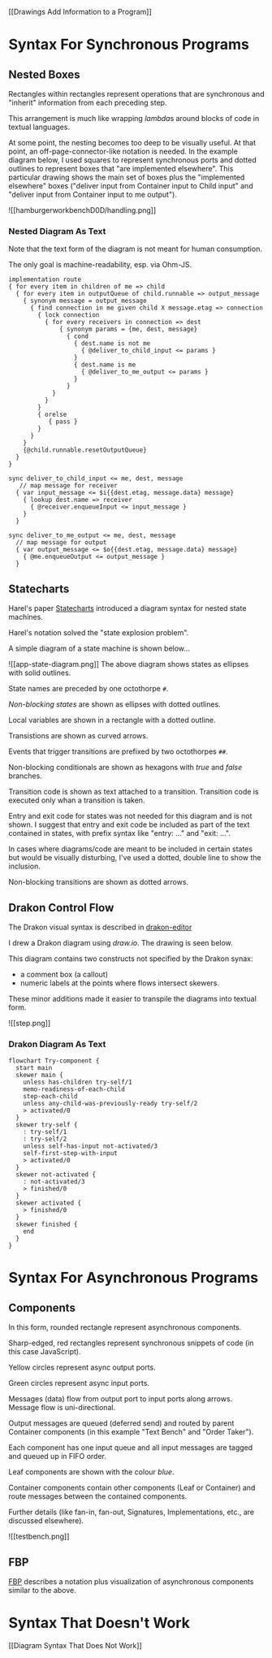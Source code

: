 [[Drawings Add Information to a Program]]

# Syntax For Synchronous Programs
## Nested Boxes
Rectangles within rectangles represent operations that are synchronous and "inherit" information from each preceding step.  

This arrangement is much like wrapping *lambda*s around blocks of code in textual languages.

At some point, the nesting becomes too deep to be visually useful.  At that point, an off-page-connector-like notation is needed.  In the example diagram below, I used squares to represent synchronous ports and dotted outlines to represent boxes that "are implemented elsewhere".  This particular drawing shows the main set of boxes plus the "implemented elsewhere" boxes ("deliver input from Container input to Child input" and "deliver input from Container input to me output").

![[hamburgerworkbenchD0D/handling.png]]
### Nested Diagram As Text
Note that the text form of the diagram is not meant for human consumption.

The only goal is machine-readability, esp. via Ohm-JS.

```
implementation route
{ for every item in children of me => child
  { for every item in outputQueue of child.runnable => output_message
    { synonym message = output_message
      { find connection in me given child X message.etag => connection
        { lock connection
          { for every receivers in connection => dest
              { synonym params = {me, dest, message}
                { cond
                  { dest.name is not me
                    { @deliver_to_child_input <= params }
                  }
                  { dest.name is me
                    { @deliver_to_me_output <= params }
                  }
                }
            }
          }
        }
        { orelse
           { pass }
        }
      }
    }
    {@child.runnable.resetOutputQueue}
  }
}

sync deliver_to_child_input <= me, dest, message
   // map message for receiver
  { var input_message <= $i{{dest.etag, message.data} message}
    { lookup dest.name => receiver
      { @receiver.enqueueInput <= input_message }
    }
  }

sync deliver_to_me_output <= me, dest, message
  // map message for output
  { var output_message <= $o{{dest.etag, message.data} message}
    { @me.enqueueOutput <= output_message }
  }

```
## Statecharts
Harel's paper [Statecharts](https://guitarvydas.github.io/2020/12/09/StateCharts.html) introduced a diagram syntax for nested state machines.

Harel's notation solved the "state explosion problem".

A simple diagram of a state machine is shown below...

![[app-state-diagram.png]]
The above diagram shows states as ellipses with solid outlines.

State names are preceded by one octothorpe `#`.

*Non-blocking states* are shown as ellipses with dotted outlines.

Local variables are shown in a rectangle with a dotted outline.

Transistions are shown as curved arrows.

Events that trigger transitions are prefixed by two octothorpes `##`.

Non-blocking conditionals are shown as hexagons with *true* and *false* branches.

Transition code is shown as text attached to a transition.  Transition code is executed only whan a transition is taken.

Entry and exit code for states was not needed for this diagram and is not shown.  I suggest that entry and exit code be included as part of the text contained in states, with prefix syntax like "entry: ..." and "exit: ...".

In cases where diagrams/code are meant to be included in certain states but would be visually disturbing, I've used a dotted, double line to show the inclusion.

Non-blocking transitions are shown as dotted arrows.
## Drakon Control Flow
The Drakon visual syntax is described in [drakon-editor](http://drakon-editor.sourceforge.net)

I drew a Drakon diagram using *draw.io*.  The drawing is seen below.

This diagram contains two constructs not specified by the Drakon synax:
- a comment box (a callout)
- numeric labels at the points where flows intersect skewers.

These minor additions made it easier to transpile the diagrams into textual form.

![[step.png]]
### Drakon Diagram As Text
```
flowchart Try-component {
  start main
  skewer main {
    unless has-children try-self/1
    memo-readiness-of-each-child
    step-each-child
    unless any-child-was-previously-ready try-self/2
    > activated/0
  }
  skewer try-self {
    : try-self/1
    : try-self/2
    unless self-has-input not-activated/3
    self-first-step-with-input
    > activated/0
  }
  skewer not-activated {
    : not-activated/3
    > finished/0
  }
  skewer activated {
    > finished/0
  }
  skewer finished {
    end
  }
}
```
# Syntax For Asynchronous Programs

## Components
In this form, rounded rectangle represent asynchronous components.

Sharp-edged, red rectangles represent synchronous snippets of code (in this case JavaScript).

Yellow circles represent async output ports.

Green circles represent async input ports.

Messages (data) flow from output port to input ports along arrows.  Message flow is uni-directional.

Output messages are queued (deferred send) and routed by parent Container components (in this example "Text Bench" and "Order Taker").

Each component has one input queue and all input messages are tagged and queued up in FIFO order.

Leaf components are shown with the colour *blue*.

Container components contain other components (Leaf or Container) and route messages between the contained components.

Further details (like fan-in, fan-out, Signatures, Implementations, etc., are discussed elsewhere).

![[testbench.png]]
## FBP
[FBP](http://www.jpaulmorrison.com/fbp/fbp2.htm) describes a notation plus visualization of asynchronous components similar to the above.
# Syntax That Doesn't Work
[[Diagram Syntax That Does Not Work]]

